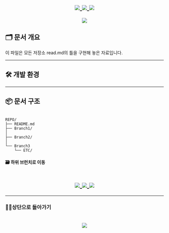 <h1 align="center">
  <a href="https://github.com/skwjdgh">
    <img align="center" src="https://img.shields.io/badge/goto-Main-green.svg" />
  </a>

  <a href="link">
    <img align="center" src="https://img.shields.io/badge/NAME-NAME-green.svg" />
  </a>
  
  <a href="link">
    <img align="center" src="https://img.shields.io/badge/NAME-NAME-green.svg" />
  </a>
  
</h1>


<p align="center">
  <img src="https://capsule-render.vercel.app/api?type=blur&height=200&color=gradient&text=NAME%20NAME&descAlign=59&section=header">
</p>



## 🗂 문서 개요

이 파일은 모든 저장소 read.md의 틀을 구현해 놓은 자료입니다.

---


## 🛠️ 개발 환경

---

## 📦 문서 구조

```

REPO/
├── README.md      
├── Branch1/                 
│   
├── Branch2/           
│   
└── Branch3                             
    └── ETC/

```
####  🗃️ 하위 브런치로 이동

<h1 align="center">
  
  <a href="branch1">
    <img align="center" src="https://img.shields.io/badge/goto-Branch1-yellow.svg" />
  </a>
  <a href="branch2">
    <img align="center" src="https://img.shields.io/badge/goto-Branch2-yellow.svg" />
  </a>
  <a href="branch3">
    <img align="center" src="https://img.shields.io/badge/goto-Branch3-yellow.svg" />
  </a>
  
</h1>


---
###  👨‍💻상단으로 돌아가기

<h1 align="center">
        <a href="link">
    <img align="center" src="https://img.shields.io/badge/NAME-NAME-green.svg" />
  </a>
</h1>
